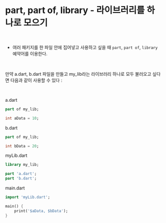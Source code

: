 # part, part of, library - 라이브러리를 하나로 모으기
<br>

- 여러 패키지를 한 파일 안에 집어넣고 사용하고 싶을 때 `part`, `part of`, `library` 예약어를 이용한다.

<br>

만약 a.dart, b.dart 파일을 만들고 my_lib라는 라이브러리 하나로 모두 불러오고 싶다면 다음과 같이 사용할 수 있다 :

<br>

a.dart
```dart
part of my_lib;

int aData = 10;
```
b.dart
```dart
part of my_lib;

int bData = 20;
```
myLib.dart
```dart
library my_lib;

part 'a.dart';
part 'b.dart';
```
main.dart
```dart
import 'myLib.dart';

main() {
    print('$aData, $bData');
}
```